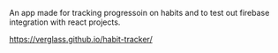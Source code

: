An app made for tracking progressoin on habits and to test out firebase integration with react projects.

https://verglass.github.io/habit-tracker/
